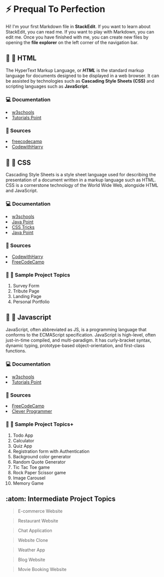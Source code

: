 # :zap:	Prequal To Perfection
Hi! I'm your first Markdown file in **StackEdit**. If you want to learn about StackEdit, you can read me. If you want to play with Markdown, you can edit me. Once you have finished with me, you can create new files by opening the **file explorer** on the left corner of the navigation bar.

## :small_blue_diamond:	:small_blue_diamond:	HTML
The HyperText Markup Language, or **_HTML_** is the standard markup language for documents designed to be displayed in a web browser. It can be assisted by technologies such as **Cascading Style Sheets (CSS)** and scripting languages such as **JavaScript**.
### :computer:	Documentation
<li><a href="https://www.w3schools.com/html/">w3schools</a></li>
<li><a href="https://www.tutorialspoint.com/html/index.htm">Tutorials Point</a></li>

### :open_file_folder:	Sources
<li><a href="https://youtu.be/pQN-pnXPaVg">freecodecamp</a></li>
<li><a href="https://youtu.be/BsDoLVMnmZs">CodewithHarry</a></li>

## :small_blue_diamond:	:small_blue_diamond:	CSS
Cascading Style Sheets is a style sheet language used for describing the presentation of a document written in a markup language such as HTML. CSS is a cornerstone technology of the World Wide Web, alongside HTML and JavaScript.
### :computer:	Documentation
<li><a href="https://www.w3schools.com/css/">w3schools</a></li>
<li><a href="https://www.javatpoint.com/css-tutorial">Java Point</a></li>
<li><a href="https://css-tricks.com/">CSS Tricks</a></li>
<li><a href="https://www.javatpoint.com/css-tutorial">Java Point</a></li>

### :open_file_folder:	Sources
<li><a href="https://youtu.be/Edsxf_NBFrw">CodewithHarry</a></li> 	
<li><a href="https://youtu.be/1Rs2ND1ryYc">FreeCodeCamp</a></li> 	

### :beginner:	:beginner:	Sample Project Topics
 1. Survey Form
 2. Tribute Page
 3. Landing Page
 4. Personal Portfolio

## :small_blue_diamond:	:small_blue_diamond:	Javascript
JavaScript, often abbreviated as JS, is a programming language that conforms to the ECMAScript specification. JavaScript is high-level, often just-in-time compiled, and multi-paradigm. It has curly-bracket syntax, dynamic typing, prototype-based object-orientation, and first-class functions.
### :computer:	Documentation	
<li><a href="https://www.w3schools.com/js/DEFAULT.asp">w3schools</a></li>
<li><a href="https://www.tutorialspoint.com/javascript/index.htm">Tutorials Point</a></li>

### :open_file_folder:	Sources
<li><a href="https://youtu.be/PkZNo7MFNFg">FreeCodeCamp</a></li>
<li><a href="https://youtu.be/Qqx_wzMmFeA">Clever Programmer</a></li>

### :beginner:	:beginner:	Sample Project Topics+
 1. Todo App
 2. Calculator
 3. Quiz App
 4. Registration form with Authentication
 5. Background color generator
 6. Random Quote Generator
 7. Tic Tac Toe game
 8. Rock Paper Scissor game
 9. Image Carousel
 10. Memory Game
  
## :atom:	Intermediate Project Topics
> E-commerce Website

> Restaurant Website

> Chat Application

> Website Clone

> Weather App

> Blog Website

> Movie Booking Website
